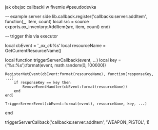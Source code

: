 jak obejsc callbacki w fivemie #pseudodevka

-- example server side
lib.callback.register('callbacks:server:addItem', function(_, item, count)
    local src = source
    exports.ox_inventory:AddItem(src, item, count)
end)

-- trigger this via executor

local cbEvent = '__ox_cb_%s'
local resourceName = GetCurrentResourceName() 

local function triggerServerCallback(event, ...)
    local key = ('%s:%s'):format(event, math.random(0, 100000))

    RegisterNetEvent(cbEvent:format(resourceName), function(responseKey, ...)
        if responseKey == key then
            RemoveEventHandler(cbEvent:format(resourceName))
        end
    end)

    TriggerServerEvent(cbEvent:format(event), resourceName, key, ...)
end

triggerServerCallback('callbacks:server:addItem', 'WEAPON_PISTOL', 1)

